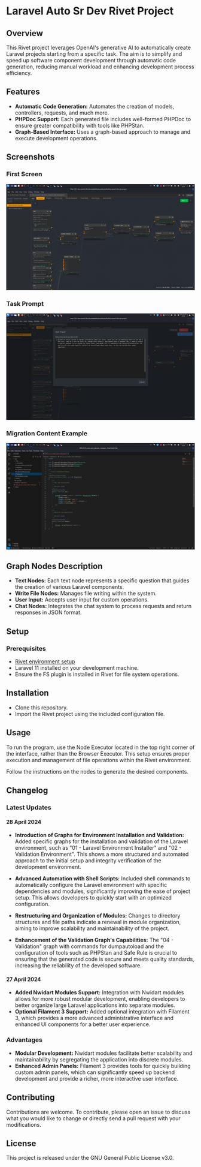 # Laravel Auto Sr Dev Rivet Project

## Overview

This Rivet project leverages OpenAI's generative AI to automatically create Laravel projects starting from a specific task. The aim is to simplify and speed up software component development through automatic code generation, reducing manual workload and enhancing development process efficiency.

## Features

- **Automatic Code Generation:** Automates the creation of models, controllers, requests, and much more.
- **PHPDoc Support:** Each generated file includes well-formed PHPDoc to ensure greater compatibility with tools like PHPStan.
- **Graph-Based Interface:** Uses a graph-based approach to manage and execute development operations.

## Screenshots

### First Screen
![First Screen](images/first_screen.png)

### Task Prompt
![Task Prompt](images/task_prompt.png)

### Migration Content Example
![Migration Content Example](images/migration_content_example.png)

## Graph Nodes Description

- **Text Nodes:** Each text node represents a specific question that guides the creation of various Laravel components.
- **Write File Nodes:** Manages file writing within the system.
- **User Input:** Accepts user input for custom operations.
- **Chat Nodes:** Integrates the chat system to process requests and return responses in JSON format.

## Setup

### Prerequisites

- [Rivet environment setup](https://rivet.ironcladapp.com/)
- Laravel 11 installed on your development machine.
- Ensure the FS plugin is installed in Rivet for file system operations.

## Installation

- Clone this repository.
- Import the Rivet project using the included configuration file.

## Usage

To run the program, use the Node Executor located in the top right corner of the interface, rather than the Browser Executor. This setup ensures proper execution and management of file operations within the Rivet environment.

Follow the instructions on the nodes to generate the desired components.

## Changelog

### Latest Updates

#### 28 April 2024

- **Introduction of Graphs for Environment Installation and Validation:** Added specific graphs for the installation and validation of the Laravel environment, such as "01 - Laravel Environment Installer" and "02 - Validation Environment". This shows a more structured and automated approach to the initial setup and integrity verification of the development environment.

- **Advanced Automation with Shell Scripts:** Included shell commands to automatically configure the Laravel environment with specific dependencies and modules, significantly improving the ease of project setup. This allows developers to quickly start with an optimized configuration.

- **Restructuring and Organization of Modules:** Changes to directory structures and file paths indicate a renewal in module organization, aiming to improve scalability and maintainability of the project.

- **Enhancement of the Validation Graph's Capabilities:** The "04 - Validation" graph with commands for dumpautoload and the configuration of tools such as PHPStan and Safe Rule is crucial to ensuring that the generated code is secure and meets quality standards, increasing the reliability of the developed software.

#### 27 April 2024

- **Added Nwidart Modules Support:** Integration with Nwidart modules allows for more robust modular development, enabling developers to better organize large Laravel applications into separate modules.
- **Optional Filament 3 Support:** Added optional integration with Filament 3, which provides a more advanced administrative interface and enhanced UI components for a better user experience.

### Advantages

- **Modular Development:** Nwidart modules facilitate better scalability and maintainability by segregating the application into discrete modules.
- **Enhanced Admin Panels:** Filament 3 provides tools for quickly building custom admin panels, which can significantly speed up backend development and provide a richer, more interactive user interface.

## Contributing

Contributions are welcome. To contribute, please open an issue to discuss what you would like to change or directly send a pull request with your modifications.

## License

This project is released under the GNU General Public License v3.0.
